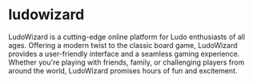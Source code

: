 # ludowizard
LudoWizard is a cutting-edge online platform for Ludo enthusiasts of all ages. Offering a modern twist to the classic board game, LudoWizard provides a user-friendly interface and a seamless gaming experience. Whether you're playing with friends, family, or challenging players from around the world, LudoWizard promises hours of fun and excitement. 
